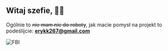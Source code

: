 ## Witaj szefie, 🥽👋

Ogólnie to ~~nie mam nic do roboty~~, jak macie pomysł na projekt to podeślijcie: **erykk267@gmail.com**

![FBI](https://media1.tenor.com/images/addab90f2f84780e95c391750a3cefee/tenor.gif?itemid=14590288)